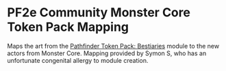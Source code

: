 # PF2e Community Monster Core Token Pack Mapping

Maps the art from the [Pathfinder Token Pack: Bestiaries](https://foundryvtt.com/packages/pf2e-tokens-bestiaries) module to the new actors from Monster Core. Mapping provided by Symon S, who has an unfortunate congenital allergy to module creation.
